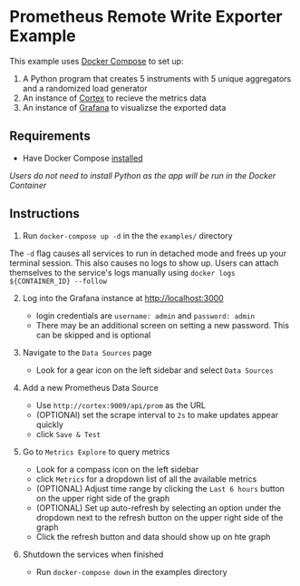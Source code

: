 # Prometheus Remote Write Exporter Example
This example uses [Docker Compose](https://docs.docker.com/compose/) to set up:

1. A Python program that creates 5 instruments with 5 unique
aggregators and a randomized load generator
2. An instance of [Cortex](https://cortexmetrics.io/) to recieve the metrics
data
3. An instance of [Grafana](https://grafana.com/) to visualizse the exported
data

## Requirements
* Have Docker Compose [installed](https://docs.docker.com/compose/install/)

*Users do not need to install Python as the app will be run in the Docker Container*

## Instructions
1. Run `docker-compose up -d` in the the `examples/` directory

The `-d` flag causes all services to run in detached mode and frees up your
terminal session. This also causes no logs to show up. Users can attach themselves to the service's logs manually using `docker logs ${CONTAINER_ID} --follow`

2. Log into the Grafana instance at [http://localhost:3000](http://localhost:3000)
   * login credentials are `username: admin` and `password: admin`
   * There may be an additional screen on setting a new password. This can be skipped and is optional

3. Navigate to the `Data Sources` page
   * Look for a gear icon on the left sidebar and select `Data Sources`

4. Add a new Prometheus Data Source
   * Use `http://cortex:9009/api/prom` as the URL
   * (OPTIONAl) set the scrape interval to `2s` to make updates appear quickly
   * click `Save & Test`

5. Go to `Metrics Explore` to query metrics
   * Look for a compass icon on the left sidebar
   * click `Metrics` for a dropdown list of all the available metrics
   * (OPTIONAL) Adjust time range by clicking the `Last 6 hours` button on the upper right side of the graph
   * (OPTIONAL) Set up auto-refresh by selecting an option under the dropdown next to the refresh button on the upper right side of the graph
   * Click the refresh button and data should show up on hte graph

6. Shutdown the services when finished
   * Run `docker-compose down` in the examples directory